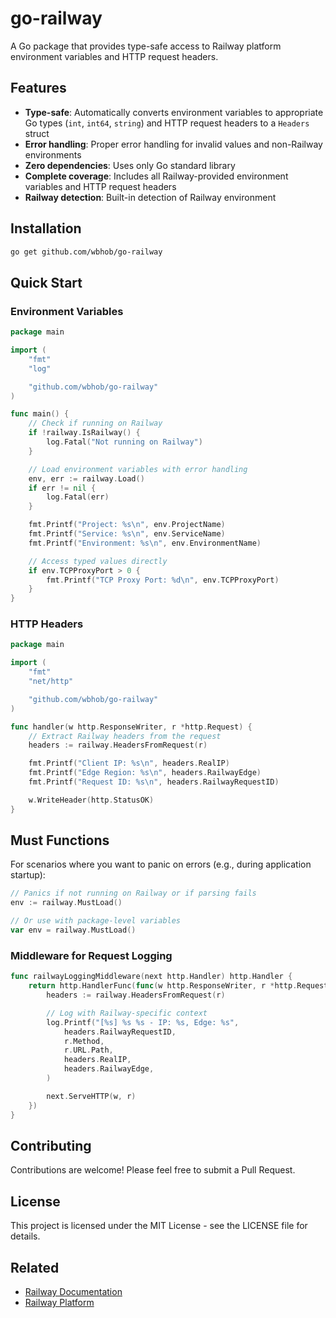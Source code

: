 # go-railway

A Go package that provides type-safe access to Railway platform environment variables and HTTP request headers.

## Features

- **Type-safe**: Automatically converts environment variables to appropriate Go types (`int`, `int64`, `string`) and HTTP request headers to a `Headers` struct
- **Error handling**: Proper error handling for invalid values and non-Railway environments
- **Zero dependencies**: Uses only Go standard library
- **Complete coverage**: Includes all Railway-provided environment variables and HTTP request headers
- **Railway detection**: Built-in detection of Railway environment

## Installation

```bash
go get github.com/wbhob/go-railway
```

## Quick Start

### Environment Variables

```go
package main

import (
    "fmt"
    "log"

    "github.com/wbhob/go-railway"
)

func main() {
    // Check if running on Railway
    if !railway.IsRailway() {
        log.Fatal("Not running on Railway")
    }

    // Load environment variables with error handling
    env, err := railway.Load()
    if err != nil {
        log.Fatal(err)
    }

    fmt.Printf("Project: %s\n", env.ProjectName)
    fmt.Printf("Service: %s\n", env.ServiceName)
    fmt.Printf("Environment: %s\n", env.EnvironmentName)

    // Access typed values directly
    if env.TCPProxyPort > 0 {
        fmt.Printf("TCP Proxy Port: %d\n", env.TCPProxyPort)
    }
}
```

### HTTP Headers

```go
package main

import (
    "fmt"
    "net/http"

    "github.com/wbhob/go-railway"
)

func handler(w http.ResponseWriter, r *http.Request) {
    // Extract Railway headers from the request
    headers := railway.HeadersFromRequest(r)

    fmt.Printf("Client IP: %s\n", headers.RealIP)
    fmt.Printf("Edge Region: %s\n", headers.RailwayEdge)
    fmt.Printf("Request ID: %s\n", headers.RailwayRequestID)

    w.WriteHeader(http.StatusOK)
}
```

## Must Functions

For scenarios where you want to panic on errors (e.g., during application startup):

```go
// Panics if not running on Railway or if parsing fails
env := railway.MustLoad()

// Or use with package-level variables
var env = railway.MustLoad()
```

### Middleware for Request Logging

```go
func railwayLoggingMiddleware(next http.Handler) http.Handler {
    return http.HandlerFunc(func(w http.ResponseWriter, r *http.Request) {
        headers := railway.HeadersFromRequest(r)

        // Log with Railway-specific context
        log.Printf("[%s] %s %s - IP: %s, Edge: %s",
            headers.RailwayRequestID,
            r.Method,
            r.URL.Path,
            headers.RealIP,
            headers.RailwayEdge,
        )

        next.ServeHTTP(w, r)
    })
}
```

## Contributing

Contributions are welcome! Please feel free to submit a Pull Request.

## License

This project is licensed under the MIT License - see the LICENSE file for details.

## Related

- [Railway Documentation](https://docs.railway.com/reference/variables#railway-provided-variables)
- [Railway Platform](https://railway.app)
